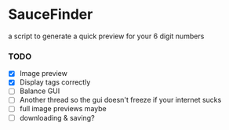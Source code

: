 # SauceFinder
a script to generate a quick preview for your 6 digit numbers


### TODO
- [x] Image preview
- [x] Display tags correctly
- [ ] Balance GUI
- [ ] Another thread so the gui doesn't freeze if your internet sucks
- [ ] full image previews maybe
- [ ] downloading & saving?
